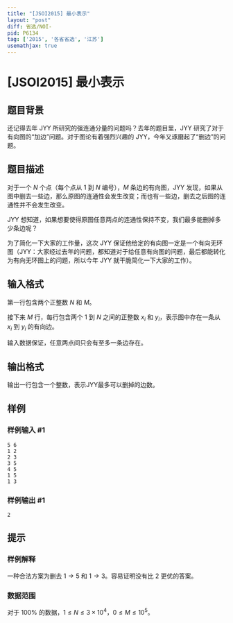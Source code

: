 ```yaml
---
title: "[JSOI2015] 最小表示"
layout: "post"
diff: 省选/NOI-
pid: P6134
tag: ['2015', '各省省选', '江苏']
usemathjax: true
---
```


# [JSOI2015] 最小表示
## 题目背景

还记得去年 JYY 所研究的强连通分量的问题吗？去年的题目里，JYY 研究了对于有向图的“加边”问题。对于图论有着强烈兴趣的 JYY，今年又琢磨起了“删边”的问题。
## 题目描述

对于一个 $N$ 个点（每个点从 $1$ 到 $N$ 编号），$M$ 条边的有向图，JYY 发现，如果从图中删去一些边，那么原图的连通性会发生改变；而也有一些边，删去之后图的连通性并不会发生改变。

JYY 想知道，如果想要使得原图任意两点的连通性保持不变，我们最多能删掉多少条边呢？


为了简化一下大家的工作量，这次 JYY 保证他给定的有向图一定是一个有向无环图（JYY：大家经过去年的问题，都知道对于给任意有向图的问题，最后都能转化为有向无环图上的问题，所以今年 JYY 就干脆简化一下大家的工作）。
## 输入格式

第一行包含两个正整数 $N$ 和 $M$。

接下来 $M$ 行，每行包含两个 $1$ 到 $N$ 之间的正整数 $x_i$ 和 $y_i$，表示图中存在一条从 $x_i$ 到 $y_i$ 的有向边。

输入数据保证，任意两点间只会有至多一条边存在。
## 输出格式

输出一行包含一个整数，表示JYY最多可以删掉的边数。
## 样例

### 样例输入 #1
```
5 6
1 2
2 3
3 5
4 5
1 5
1 3
```
### 样例输出 #1
```
2
```
## 提示

### 样例解释

一种合法方案为删去 $1\rightarrow 5$ 和 $1\rightarrow 3$。容易证明没有比 $2$ 更优的答案。

### 数据范围

对于 $100\%$ 的数据，$1 \leq N\leq 3\times 10^4$，$0 \leq M\leq 10^5$。
